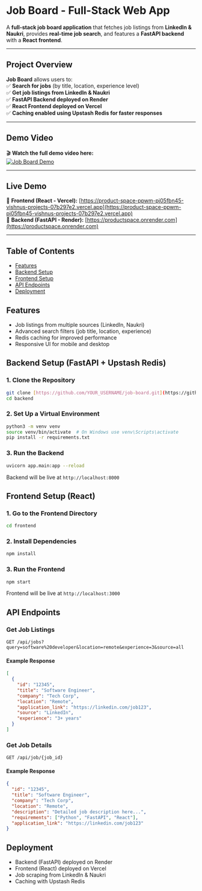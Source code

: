 # Job Board - Full-Stack Web App

A **full-stack job board application** that fetches job listings from **LinkedIn & Naukri**, provides **real-time job search**, and features a **FastAPI backend** with a **React frontend**.

---

## Project Overview
**Job Board** allows users to:  
✅ **Search for jobs** (by title, location, experience level)  
✅ **Get job listings from LinkedIn & Naukri**  
✅ **FastAPI Backend deployed on Render**  
✅ **React Frontend deployed on Vercel**  
✅ **Caching enabled using Upstash Redis for faster responses**  

---

## Demo Video
🎬 **Watch the full demo video here:**  
[![Job Board Demo](https://img.youtube.com/vi/1xsK9gTQXCxQD9WfjdNHdqSKCuWkkhRAj/maxresdefault.jpg)](https://drive.google.com/file/d/1xsK9gTQXCxQD9WfjdNHdqSKCuWkkhRAj/view?usp=sharing)

---

## Live Demo
🔹 **Frontend (React - Vercel):** [https://product-space-ppwm-pj05fbn45-vishnus-projects-07b297e2.vercel.app](https://product-space-ppwm-pj05fbn45-vishnus-projects-07b297e2.vercel.app)  
🔹 **Backend (FastAPI - Render):** [https://productspace.onrender.com](https://productspace.onrender.com)  

---

## Table of Contents
- [Features](#features)
- [Backend Setup](#backend-setup)
- [Frontend Setup](#frontend-setup)
- [API Endpoints](#api-endpoints)
- [Deployment](#deployment)

## Features

- Job listings from multiple sources (LinkedIn, Naukri)
- Advanced search filters (job title, location, experience)
- Redis caching for improved performance
- Responsive UI for mobile and desktop

## Backend Setup (FastAPI + Upstash Redis)

### 1. Clone the Repository
```sh
git clone [https://github.com/YOUR_USERNAME/job-board.git](https://github.com/vish9431/ProductSpace.git)
cd backend
```

### 2. Set Up a Virtual Environment
```sh
python3 -m venv venv
source venv/bin/activate  # On Windows use venv\Scripts\activate
pip install -r requirements.txt
```

### 3. Run the Backend
```sh
uvicorn app.main:app --reload
```
Backend will be live at `http://localhost:8000`

## Frontend Setup (React)

### 1. Go to the Frontend Directory
```sh
cd frontend
```

### 2. Install Dependencies
```sh
npm install
```

### 3. Run the Frontend
```sh
npm start
```
Frontend will be live at `http://localhost:3000`

## API Endpoints

### Get Job Listings
```
GET /api/jobs?query=software%20developer&location=remote&experience=3&source=all
```

#### Example Response
```json
[
  {
    "id": "12345",
    "title": "Software Engineer",
    "company": "Tech Corp",
    "location": "Remote",
    "application_link": "https://linkedin.com/job123",
    "source": "LinkedIn",
    "experience": "3+ years"
  }
]
```

### Get Job Details
```
GET /api/job/{job_id}
```

#### Example Response
```json
{
  "id": "12345",
  "title": "Software Engineer",
  "company": "Tech Corp",
  "location": "Remote",
  "description": "Detailed job description here...",
  "requirements": ["Python", "FastAPI", "React"],
  "application_link": "https://linkedin.com/job123"
}
```

## Deployment

- Backend (FastAPI) deployed on Render
- Frontend (React) deployed on Vercel
- Job scraping from LinkedIn & Naukri
- Caching with Upstash Redis


